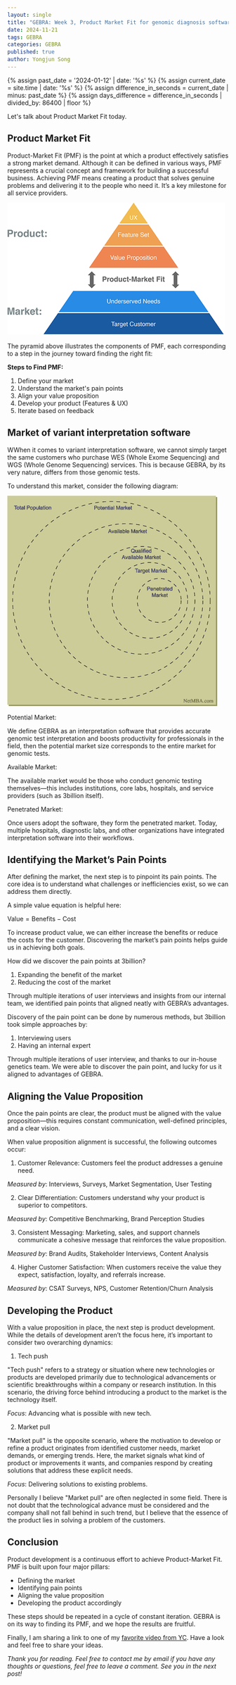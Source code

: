 ```yaml
---
layout: single
title: "GEBRA: Week 3, Product Market Fit for genomic diagnosis software"
date: 2024-11-21
tags: GEBRA
categories: GEBRA
published: true
author: Yongjun Song
---
```


{% assign past_date = '2024-01-12' | date: '%s' %}
{% assign current_date = site.time | date: '%s' %}
{% assign difference_in_seconds = current_date | minus: past_date %}
{% assign days_difference = difference_in_seconds | divided_by: 86400 | floor %}

Let's talk about Product Market Fit  today.

## Product Market Fit

Product-Market Fit (PMF) is the point at which a product effectively satisfies a strong market demand. Although it can be defined in various ways, PMF represents a crucial concept and framework for building a successful business. Achieving PMF means creating a product that solves genuine problems and delivering it to the people who need it. It’s a key milestone for all service providers.

![Product Market Fit - by Dan Olsen](assets/image/pmf_pyramid.webp)

The pyramid above illustrates the components of PMF, each corresponding to a step in the journey toward finding the right fit:

**Steps to Find PMF:**

1. Define your market
2. Understand the market's pain points
3. Align your value proposition
4. Develop your product (Features & UX)
5. Iterate based on feedback


## Market of variant interpretation software

WWhen it comes to variant interpretation software, we cannot simply target the same customers who purchase WES (Whole Exome Sequencing) and WGS (Whole Genome Sequencing) services. This is because GEBRA, by its very nature, differs from those genomic tests.

To understand this market, consider the following diagram:

![Market definition from NetMBA.com](assets/image/marketdefinition_NetMBA.com.gif)

Potential Market:

We define GEBRA as an interpretation software that provides accurate genomic test interpretation and boosts productivity for professionals in the field, then the potential market size corresponds to the entire market for genomic tests.

Available Market:

The available market would be those who conduct genomic testing themselves—this includes institutions, core labs, hospitals, and service providers (such as 3billion itself).

Penetrated Market:

Once users adopt the software, they form the penetrated market. Today, multiple hospitals, diagnostic labs, and other organizations have integrated interpretation software into their workflows.

## Identifying the Market’s Pain Points

After defining the market, the next step is to pinpoint its pain points. The core idea is to understand what challenges or inefficiencies exist, so we can address them directly.

A simple value equation is helpful here:

$\text{Value} = \text{Benefits} - \text{Cost}$

To increase product value, we can either increase the benefits or reduce the costs for the customer. Discovering the market’s pain points helps guide us in achieving both goals.

How did we discover the pain points at 3billion?

1. Expanding the benefit of the market
2. Reducing the cost of the market

Through multiple iterations of user interviews and insights from our internal team, we identified pain points that aligned neatly with GEBRA’s advantages.

Discovery of the pain point can be done by numerous methods, but 3billion took simple approaches by:

1. Interviewing users
2. Having an internal expert

Through multiple iterations of user interview, and thanks to our in-house genetics team. We were able to discover the pain point, and lucky for us it aligned to advantages of GEBRA. 


## Aligning the Value Proposition

Once the pain points are clear, the product must be aligned with the value proposition—this requires constant communication, well-defined principles, and a clear vision.

When value proposition alignment is successful, the following outcomes occur:

1. Customer Relevance:
Customers feel the product addresses a genuine need.

*Measured by*: Interviews, Surveys, Market Segmentation, User Testing

2. Clear Differentiation:
Customers understand why your product is superior to competitors.

*Measured by*: Competitive Benchmarking, Brand Perception Studies

3. Consistent Messaging:
Marketing, sales, and support channels communicate a cohesive message that reinforces the value proposition.

*Measured by*: Brand Audits, Stakeholder Interviews, Content Analysis

4. Higher Customer Satisfaction:
When customers receive the value they expect, satisfaction, loyalty, and referrals increase.

*Measured by*: CSAT Surveys, NPS, Customer Retention/Churn Analysis

## Developing the Product

With a value proposition in place, the next step is product development. While the details of development aren’t the focus here, it’s important to consider two overarching dynamics:

1. Tech push

"Tech push" refers to a strategy or situation where new technologies or products are developed primarily due to technological advancements or scientific breakthroughs within a company or research institution. In this scenario, the driving force behind introducing a product to the market is the technology itself.

*Focus*: Advancing what is possible with new tech.

2. Market pull

"Market pull" is the opposite scenario, where the motivation to develop or refine a product originates from identified customer needs, market demands, or emerging trends. Here, the market signals what kind of product or improvements it wants, and companies respond by creating solutions that address these explicit needs. 

*Focus*: Delivering solutions to existing problems.

Personally I believe "Market pull" are often neglected in some field. There is not doubt that the technological advance must be considered and the company shall not fall behind in such trend, but I believe that the essence of the product lies in solving a problem of the customers.

## Conclusion

Product development is a continuous effort to achieve Product-Market Fit. PMF is built upon four major pillars:

- Defining the market
- Identifying pain points
- Aligning the value proposition
- Developing the product accordingly

These steps should be repeated in a cycle of constant iteration. GEBRA is on its way to finding its PMF, and we hope the results are fruitful.

Finally, I am sharing a link to one of my [favorite video from YC](https://www.ycombinator.com/library/5z-the-real-product-market-fit). Have a look and feel free to share your ideas.

*Thank you for reading. Feel free to contact me by email if you have any thoughts or questions, feel free to leave a comment. See you in the next post!*  